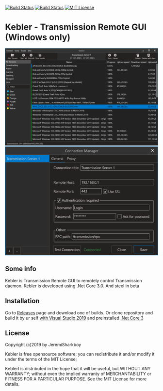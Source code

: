[![Build Status](https://dev.azure.com/SharkboyJeremi/KEBLER/_apis/build/status/JeremiSharkboy.Kebler)](https://dev.azure.com/SharkboyJeremi/KEBLER/_build?latest)
[![Build Status](https://travis-ci.com/JeremiSharkboy/Kebler.svg?branch=master)](https://travis-ci.com/JeremiSharkboy/Kebler)
[![MIT License](https://img.shields.io/badge/license-MIT-green.svg)](https://github.com/JeremiSharkboy/Kebler/blob/master/LICENSE)
# Kebler - Transmission Remote GUI (Windows only)
![Kebler](https://github.com/JeremiSharkboy/Kebler/raw/master/Images/1.png)
![Kebler](https://github.com/JeremiSharkboy/Kebler/raw/master/Images/2.png)

## Some info

Kebler is Transmission  Remote GUI to remotely control Transmission daemon.
Kebler is developed using .Net Core 3.0. And steel in beta

## Installation

Go to [Releases](https://github.com/JeremiSharkboy/Kebler/releases) page and download one of builds. Or clone repository and build it by ur self [with Visual Studio 2019](https://visualstudio.microsoft.com/) and preinstalled [.Net Core 3](https://dotnet.microsoft.com/download/dotnet-core/3.0)

## License

Copyright (c)2019 by JeremiSharkboy

Kebler is free opensource software; you can redistribute it and/or modify it under the terms of the MIT License;

KeblerI is distributed in the hope that it will be useful, but WITHOUT ANY WARRANTY; without even the implied warranty of MERCHANTABILITY or FITNESS FOR A PARTICULAR PURPOSE. See the MIT License for more details.
